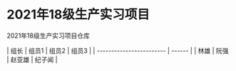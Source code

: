 # 2021年18级生产实习项目

2021年18级生产实习项目仓库

| 组长   | 组员1  | 组员2  | 组员3  | 
| ------------------------ | ------ |
| 林雄 | 阮强 | 赵亚雄 | 纪子闻  |
